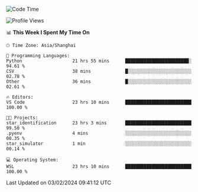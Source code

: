 <!--START_SECTION:waka-->
![Code Time](http://img.shields.io/badge/Code%20Time-1%2C495%20hrs%2024%20mins-blue)

![Profile Views](http://img.shields.io/badge/Profile%20Views-0-blue)

📊 **This Week I Spent My Time On** 

```text
🕑︎ Time Zone: Asia/Shanghai

💬 Programming Languages: 
Python                   21 hrs 55 mins      ████████████████████████░   94.61 % 
CSV                      38 mins             █░░░░░░░░░░░░░░░░░░░░░░░░   02.78 % 
Other                    36 mins             █░░░░░░░░░░░░░░░░░░░░░░░░   02.61 % 

🔥 Editors: 
VS Code                  23 hrs 10 mins      █████████████████████████   100.00 % 

🐱‍💻 Projects: 
star_identification      23 hrs 3 mins       █████████████████████████   99.50 % 
.pyenv                   4 mins              ░░░░░░░░░░░░░░░░░░░░░░░░░   00.35 % 
star_simulator           1 min               ░░░░░░░░░░░░░░░░░░░░░░░░░   00.14 % 

💻 Operating System: 
WSL                      23 hrs 10 mins      █████████████████████████   100.00 % 
```


 Last Updated on 03/02/2024 09:41:12 UTC
<!--END_SECTION:waka-->